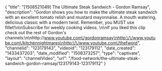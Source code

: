 {
    "title": "[1508521049] The Ultimate Steak Sandwich - Gordon Ramsay",
    "description": "Gordon shows you how to make the ultimate steak sandwich with an excellent tomato relish and mustard mayonnaise. A mouth watering, delicious classic with a modern twist. Remember, you MUST use fillet!\n\nSubscribe for weekly cooking videos. \n\nIf you liked this clip check out the rest of Gordon's channels:\n\nhttp:\/\/www.youtube.com\/gordonramsay\nhttp:\/\/www.youtube.com\/kitchennightmares\nhttp:\/\/www.youtube.com\/thefword",
    "channelid": "123179143",
    "videoid": "123179112",
    "date_created": "1433437203",
    "date_modified": "1508373257",
    "type": "captivate",
    "layout": "channelVideo",
    "url": "\/food-network\/the-ultimate-steak-sandwich-gordon-ramsay\/123179143-123179112"
}